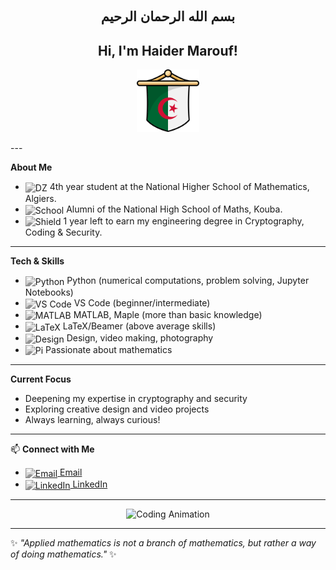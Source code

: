 <h1 align="center" dir="rtl" style="font-family:'Arial', serif; font-size:1.5em;">بسم الله الرحمان الرحيم</h1>

<h2 align="center">Hi, I'm Haider Marouf!</h2>
<p align="center">
    <img src="algeria-flag.png" alt="Algerian Flag" width="100" />
</p>
---

 <strong>About Me</strong>

<ul>
  <li><img src="https://cdn.jsdelivr.net/gh/simple-icons/simple-icons/icons/flag.svg" width="18" style="vertical-align:middle;filter: grayscale(100%);" alt="DZ" /> 4th year student at the National Higher School of Mathematics, Algiers.</li>
  <li><img src="https://cdn.jsdelivr.net/gh/simple-icons/simple-icons/icons/school.svg" width="18" style="vertical-align:middle;filter: grayscale(100%);" alt="School" /> Alumni of the National High School of Maths, Kouba.</li>
  <li><img src="https://cdn.jsdelivr.net/gh/simple-icons/simple-icons/icons/shield.svg" width="18" style="vertical-align:middle;filter: grayscale(100%);" alt="Shield" /> 1 year left to earn my engineering degree in Cryptography, Coding & Security.</li>
</ul>

---

 <strong>Tech & Skills</strong>

<ul>
  <li><img src="https://cdn.jsdelivr.net/gh/simple-icons/simple-icons/icons/python.svg" width="18" style="vertical-align:middle;filter: grayscale(100%);" alt="Python" /> Python (numerical computations, problem solving, Jupyter Notebooks)</li>
  <li><img src="https://cdn.jsdelivr.net/gh/simple-icons/simple-icons/icons/visualstudiocode.svg" width="18" style="vertical-align:middle;filter: grayscale(100%);" alt="VS Code" /> VS Code (beginner/intermediate)</li>
  <li><img src="https://cdn.jsdelivr.net/gh/simple-icons/simple-icons/icons/mathworks.svg" width="18" style="vertical-align:middle;filter: grayscale(100%);" alt="MATLAB" /> MATLAB, Maple (more than basic knowledge)</li>
  <li><img src="https://cdn.jsdelivr.net/gh/simple-icons/simple-icons/icons/latex.svg" width="18" style="vertical-align:middle;filter: grayscale(100%);" alt="LaTeX" /> LaTeX/Beamer (above average skills)</li>
  <li><img src="https://cdn.jsdelivr.net/gh/simple-icons/simple-icons/icons/figma.svg" width="18" style="vertical-align:middle;filter: grayscale(100%);" alt="Design" /> Design, video making, photography</li>
<li><img src="https://cdn.jsdelivr.net/gh/simple-icons/simple-icons/icons/pi.svg" width="18" style="vertical-align:middle;filter: grayscale(100%);" alt="Pi" /> Passionate about mathematics</li>
</ul>

---

 <strong>Current Focus</strong>

<ul>
  <li>Deepening my expertise in cryptography and security</li>
  <li>Exploring creative design and video projects</li>
  <li>Always learning, always curious!</li>
</ul>

---

📫 <strong>Connect with Me</strong>

<ul>
  <li><a href="mailto:haider.marouf@nhsm.edu.dz"><img src="https://cdn.jsdelivr.net/gh/simple-icons/simple-icons/icons/maildotru.svg" width="18" style="vertical-align:middle;filter: grayscale(100%);" alt="Email" /> Email</a></li>
  <li><a href="https://www.linkedin.com/in/haider-marouf-1149b1316"><img src="https://cdn.jsdelivr.net/gh/simple-icons/simple-icons/icons/linkedin.svg" width="18" style="vertical-align:middle;filter: grayscale(100%);" alt="LinkedIn" /> LinkedIn</a></li>
</ul>

---

<p align="center">
  <img src="https://media.giphy.com/media/26ufnwz3wDUli7GU0/giphy.gif" width="200" alt="Coding Animation" />
</p>

---

✨ <em>"Applied mathematics is not a branch of mathematics, but rather a way of doing mathematics."</em> ✨
